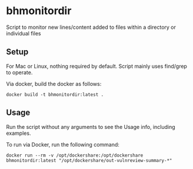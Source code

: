 # bhmonitordir
Script to monitor new lines/content added to files within a directory or individual files

## Setup
For Mac or Linux, nothing required by default. Script mainly uses find/grep to operate.

Via docker, build the docker as follows:
```
docker build -t bhmonitordir:latest .
```

## Usage
Run the script without any arguments to see the Usage info, including examples.

To run via Docker, run the following command:
```
docker run --rm -v /opt/dockershare:/opt/dockershare bhmonitordir:latest "/opt/dockershare/out-vulnreview-summary-*"
```
